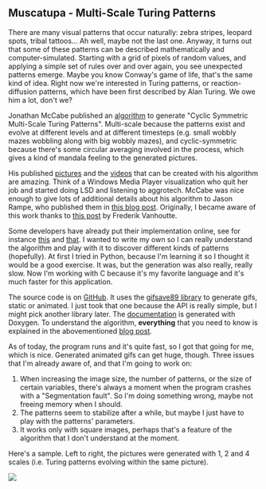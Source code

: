Muscatupa - Multi-Scale Turing Patterns
---

There are many visual patterns that occur naturally: zebra stripes, leopard spots, tribal tattoos... Ah well, maybe not the last one. Anyway, it turns out that some of these patterns can be described mathematically and computer-simulated. Starting with a grid of pixels of random values, and applying a simple set of rules over and over again, you see unexpected patterns emerge. Maybe you know Conway's game of life, that's the same kind of idea. Right now we're interested in Turing patterns, or reaction-diffusion patterns, which have been first described by Alan Turing. We owe him a lot, don't we?

Jonathan McCabe published an [algorithm](http://www.jonathanmccabe.com/Cyclic_Symmetric_Multi-Scale_Turing_Patterns.pdf) to generate "Cyclic Symmetric Multi-Scale Turing Patterns". Multi-scale because the patterns exist and evolve at different levels and at different timesteps (e.g. small wobbly mazes wobbling along with big wobbly mazes), and cyclic-symmetric because there's some circular averaging involved in the process, which gives a kind of mandala feeling to the generated pictures.

His published [pictures](https://www.flickr.com/photos/jonathanmccabe/albums/72157620365106838) and the [videos](https://www.youtube.com/watch?v=ihXZ2d2_b3U) that can be created with his algorithm are amazing. Think of a Windows Media Player visualization who quit her job and started doing LSD and listening to aggrotech. McCabe was nice enough to give lots of additional details about his algorithm to Jason Rampe, who published them in [this blog post](https://softologyblog.wordpress.com/2011/07/05/multi-scale-turing-patterns/). Originally, I became aware of this work thanks to [this post](http://www.wblut.com/2011/07/13/mccabeism-turning-noise-into-a-thing-of-beauty/) by Frederik Vanhoutte.

Some developers have already put their implementation online, see for instance [this](http://www.wblut.com/constructs/McCabeism/) and [that](http://www.openprocessing.org/sketch/31195). I wanted to write my own so I can really understand the algorithm and play with it to discover different kinds of patterns (hopefully). At first I tried in Python, because I'm learning it so I thought it would be a good exercise. It was, but the generation was also really, really slow. Now I'm working with C because it's my favorite language and it's much faster for this application.

The source code is on [GitHub](https://github.com/xdlg/Muscatupa). It uses the [gifsave89 library](http://www.forkosh.com/gifsave89.html) to generate gifs, static or animated. I just took that one because the API is really simple, but I might pick another library later. The [documentation](https://github.com/xdlg/Muscatupa/blob/master/doc/html/index.html) is generated with Doxygen. To understand the algorithm, **everything** that you need to know is explained in the abovementioned [blog post](https://softologyblog.wordpress.com/2011/07/05/multi-scale-turing-patterns/).

As of today, the program runs and it's quite fast, so I got that going for me, which is nice. Generated animated gifs can get huge, though. Three issues that I'm already aware of, and that I'm going to work on:
1. When increasing the image size, the number of patterns, or the size of certain variables, there's always a moment when the program crashes with a "Segmentation fault". So I'm doing something wrong, maybe not freeing memory when I should.
2. The patterns seem to stabilize after a while, but maybe I just have to play with the patterns' parameters.
3. It works only with square images, perhaps that's a feature of the algorithm that I don't understand at the moment.

Here's a sample. Left to right, the pictures were generated with 1, 2 and 4 scales (i.e. Turing patterns evolving within the same picture).

![](https://github.com/xdlg/Muscatupa/blob/master/img/sample.gif)
